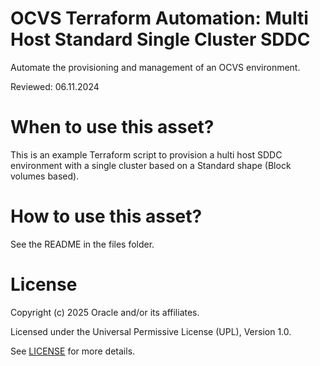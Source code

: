 # OCVS Terraform Automation: Multi Host Standard Single Cluster SDDC

Automate the provisioning and management of an OCVS environment.

Reviewed: 06.11.2024

# When to use this asset?

This is an example Terraform script to provision a hulti host SDDC environment with a single cluster based on a Standard shape (Block volumes based).

# How to use this asset?

See the README in the files folder.

# License

Copyright (c) 2025 Oracle and/or its affiliates.

Licensed under the Universal Permissive License (UPL), Version 1.0.

See [LICENSE](https://github.com/oracle-devrel/technology-engineering/blob/main/LICENSE) for more details.

